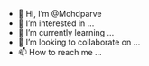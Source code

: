 - 👋 Hi, I’m @Mohdparve
- 👀 I’m interested in ...
- 🌱 I’m currently learning ...
- 💞️ I’m looking to collaborate on ...
- 📫 How to reach me ...

<!---
Mohdparve/Mohdparve is a ✨ special ✨ repository because its `README.md` (this file) appears on your GitHub profile.
You can click the Preview link to take a look at your changes.
--->
